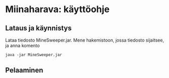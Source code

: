 # Miinaharava: käyttöohje

## Lataus ja käynnistys

Lataa tiedosto MineSweeper.jar. Mene hakemistoon, jossa tiedosto sijaitsee, ja anna komento

```shell
java -jar MineSweeper.jar
```

## Pelaaminen
